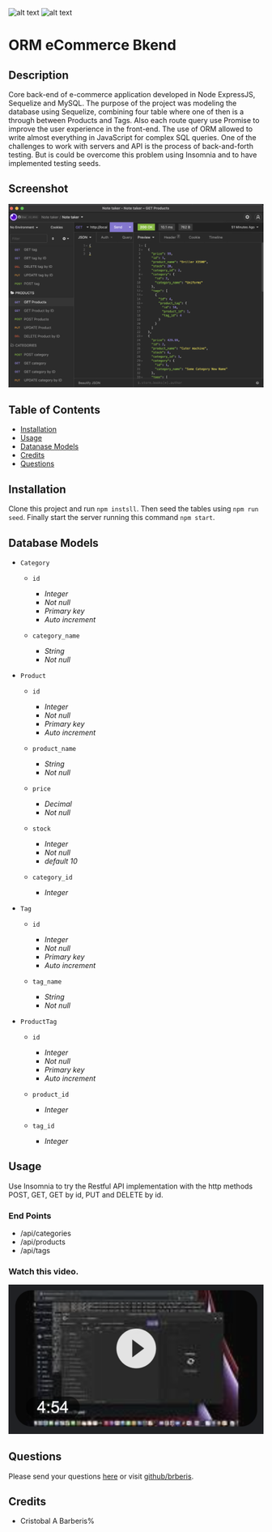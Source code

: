 [comment]: <> (This readme was created by Nodinq Readme Generator)
![alt text](https://img.shields.io/badge/License-MIT-brightgreen)
![alt text](https://img.shields.io/badge/Ver.-1.0.0-blue)

# ORM eCommerce Bkend


## Description

Core back-end of e-commerce application developed in Node ExpressJS, Sequelize and MySQL. The purpose of the project was modeling the database using Sequelize, combining four table where one of then is a through between Products and Tags. Also each route query use Promise to improve the user experience in the front-end. The use of ORM allowed to write almost everything in JavaScript for complex SQL queries. One of the challenges to work with servers and API is the process of back-and-forth testing. But is could be overcome this problem using Insomnia and to have implemented testing seeds.

## Screenshot

![alt screenshot](https://github.com/brberis/orm-ecommerce-bkend/raw/main/assets/images/web.png)

## Table of Contents

- [Installation](#installation)
- [Usage](#usage)
- [Datanase Models](#database-models)
- [Credits](#credits)
- [Questions](#questions)

## Installation

Clone this project and run `npm instsll`. Then seed the tables using `npm run seed`. Finally start the server running this command `npm start`.


## Database Models

* `Category`

  - `id`
    - *Integer*
    - *Not null*
    - *Primary key*
    - *Auto increment*

  - `category_name`
    - *String*
    - *Not null*

* `Product`
  - `id`
    - *Integer*
    - *Not null*
    - *Primary key*
    - *Auto increment*

  - `product_name`
    - *String*
    - *Not null*

  - `price`
    - *Decimal*
    - *Not null* 

  - `stock`
    - *Integer*
    - *Not null* 
    - *default 10*

  - `category_id`
    - *Integer*

* `Tag`
  - `id`
    - *Integer*
    - *Not null*
    - *Primary key*
    - *Auto increment*

  - `tag_name`
    - *String*
    - *Not null*

* `ProductTag`
  - `id`
    - *Integer*
    - *Not null*
    - *Primary key*
    - *Auto increment*

  - `product_id`
    - *Integer*

  - `tag_id`
    - *Integer*


## Usage

Use Insomnia to try the Restful API implementation with the http methods POST, GET, GET by id, PUT and DELETE by id.

### End Points

* /api/categories
* /api/products
* /api/tags


### Watch this video.

[![Watch the video](https://github.com/brberis/orm-ecommerce-bkend/blob/main/assets/images/video.png?raw=true)](https://youtu.be/)


## Questions

Please send your questions [here](mailto:cristobal@barberis.com?subject=[GitHub]%20ORM%20eCommerce%20Bkend) or visit [github/brberis](https://github.com/brberis).

## Credits

* Cristobal A Barberis%      